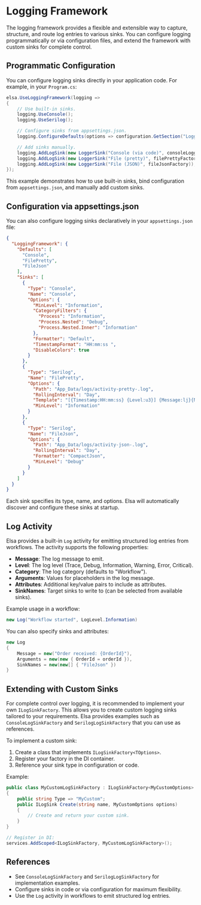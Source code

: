 # Logging Framework

The logging framework provides a flexible and extensible way to capture, structure, and route log entries to various sinks.
You can configure logging programmatically or via configuration files, and extend the framework with custom sinks for complete control.

## Programmatic Configuration

You can configure logging sinks directly in your application code. For example, in your `Program.cs`:

```csharp
elsa.UseLoggingFramework(logging =>
{
    // Use built-in sinks.
    logging.UseConsole();
    logging.UseSerilog();

    // Configure sinks from appsettings.json.
    logging.ConfigureDefaults(options => configuration.GetSection("LoggingFramework").Bind(options));

    // Add sinks manually.
    logging.AddLogSink(new LoggerSink("Console (via code)", consoleLogger));
    logging.AddLogSink(new LoggerSink("File (pretty)", filePrettyFactory));
    logging.AddLogSink(new LoggerSink("File (JSON)", fileJsonFactory));
});
```

This example demonstrates how to use built-in sinks, bind configuration from `appsettings.json`, and manually add custom sinks.

## Configuration via appsettings.json

You can also configure logging sinks declaratively in your `appsettings.json` file:

```json
{
  "LoggingFramework": {
    "Defaults": [
      "Console",
      "FilePretty",
      "FileJson"
    ],
    "Sinks": [
      {
        "Type": "Console",
        "Name": "Console",
        "Options": {
          "MinLevel": "Information",
          "CategoryFilters": {
            "Process": "Information",
            "Process.Nested": "Debug",
            "Process.Nested.Inner": "Information"
          },
          "Formatter": "Default",
          "TimestampFormat": "HH:mm:ss ",
          "DisableColors": true
        }
      },
      {
        "Type": "Serilog",
        "Name": "FilePretty",
        "Options": {
          "Path": "App_Data/logs/activity-pretty-.log",
          "RollingInterval": "Day",
          "Template": "[{Timestamp:HH:mm:ss} {Level:u3}] {Message:lj}{NewLine}{Exception}",
          "MinLevel": "Information"
        }
      },
      {
        "Type": "Serilog",
        "Name": "FileJson",
        "Options": {
          "Path": "App_Data/logs/activity-json-.log",
          "RollingInterval": "Day",
          "Formatter": "CompactJson",
          "MinLevel": "Debug"
        }
      }
    ]
  }
}
```

Each sink specifies its type, name, and options. Elsa will automatically discover and configure these sinks at startup.

## Log Activity

Elsa provides a built-in `Log` activity for emitting structured log entries from workflows. The activity supports the following properties:

- **Message**: The log message to emit.
- **Level**: The log level (Trace, Debug, Information, Warning, Error, Critical).
- **Category**: The log category (defaults to "Workflow").
- **Arguments**: Values for placeholders in the log message.
- **Attributes**: Additional key/value pairs to include as attributes.
- **SinkNames**: Target sinks to write to (can be selected from available sinks).

Example usage in a workflow:

```csharp
new Log("Workflow started", LogLevel.Information)
```

You can also specify sinks and attributes:

```csharp
new Log
{
    Message = new("Order received: {OrderId}"),
    Arguments = new(new { OrderId = orderId }),
    SinkNames = new(new[] { "FileJson" })
}
```

## Extending with Custom Sinks

For complete control over logging, it is recommended to implement your own `ILogSinkFactory`. This allows you to create custom logging sinks tailored to your requirements. Elsa provides examples such as `ConsoleLogSinkFactory` and `SerilogLogSinkFactory` that you can use as references.

To implement a custom sink:

1. Create a class that implements `ILogSinkFactory<TOptions>`.
2. Register your factory in the DI container.
3. Reference your sink type in configuration or code.

Example:

```csharp
public class MyCustomLogSinkFactory : ILogSinkFactory<MyCustomOptions>
{
    public string Type => "MyCustom";
    public ILogSink Create(string name, MyCustomOptions options)
    {
        // Create and return your custom sink.
    }
}

// Register in DI:
services.AddScoped<ILogSinkFactory, MyCustomLogSinkFactory>();
```

## References
- See `ConsoleLogSinkFactory` and `SerilogLogSinkFactory` for implementation examples.
- Configure sinks in code or via configuration for maximum flexibility.
- Use the `Log` activity in workflows to emit structured log entries.
